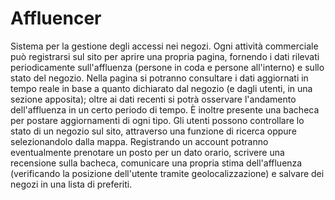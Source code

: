 # Affluencer

Sistema per la gestione degli accessi nei negozi. Ogni attività commerciale può registrarsi sul sito per aprire una propria pagina, fornendo i dati rilevati periodicamente sull'affluenza (persone in coda e persone all'interno) e sullo stato del negozio. Nella pagina si potranno consultare i dati aggiornati in tempo reale in base a quanto dichiarato dal negozio (e dagli utenti, in una sezione apposita); oltre ai dati recenti si potrà osservare l'andamento dell'affluenza in un certo periodo di tempo. È inoltre presente una bacheca per postare aggiornamenti di ogni tipo. Gli utenti possono controllare lo stato di un negozio sul sito, attraverso una funzione di ricerca oppure selezionandolo dalla mappa. Registrando un account potranno eventualmente prenotare un posto per un dato orario, scrivere una recensione sulla bacheca, comunicare una propria stima dell'affluenza (verificando la posizione dell'utente tramite geolocalizzazione) e salvare dei negozi in una lista di preferiti.
